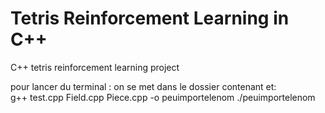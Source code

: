# Tetris Reinforcement Learning in C++

C++ tetris reinforcement learning project

pour lancer du terminal : on se met dans le dossier  contenant et:  
g++ test.cpp Field.cpp Piece.cpp -o peuimportelenom
./peuimportelenom
